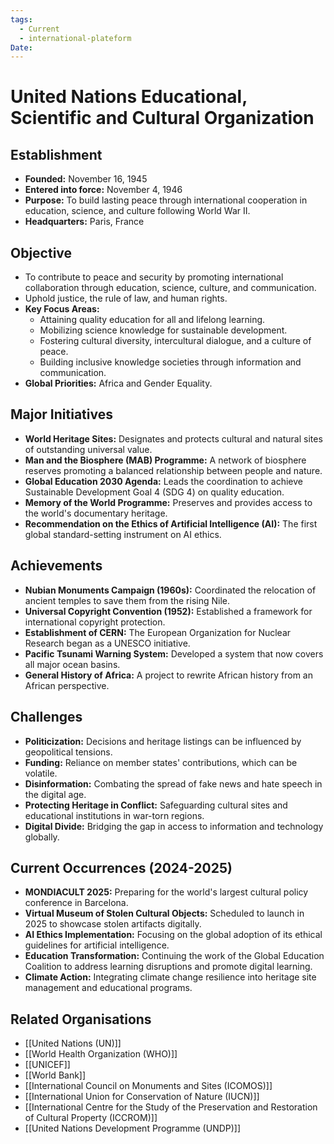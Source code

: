```yaml
---
tags:
  - Current
  - international-plateform
Date:
---
```

# United Nations Educational, Scientific and Cultural Organization

## Establishment
- **Founded:** November 16, 1945
- **Entered into force:** November 4, 1946
- **Purpose:** To build lasting peace through international cooperation in education, science, and culture following World War II.
- **Headquarters:** Paris, France

## Objective
- To contribute to peace and security by promoting international collaboration through education, science, culture, and communication.
- Uphold justice, the rule of law, and human rights.
- **Key Focus Areas:**
    - Attaining quality education for all and lifelong learning.
    - Mobilizing science knowledge for sustainable development.
    - Fostering cultural diversity, intercultural dialogue, and a culture of peace.
    - Building inclusive knowledge societies through information and communication.
- **Global Priorities:** Africa and Gender Equality.

## Major Initiatives
- **World Heritage Sites:** Designates and protects cultural and natural sites of outstanding universal value.
- **Man and the Biosphere (MAB) Programme:** A network of biosphere reserves promoting a balanced relationship between people and nature.
- **Global Education 2030 Agenda:** Leads the coordination to achieve Sustainable Development Goal 4 (SDG 4) on quality education.
- **Memory of the World Programme:** Preserves and provides access to the world's documentary heritage.
- **Recommendation on the Ethics of Artificial Intelligence (AI):** The first global standard-setting instrument on AI ethics.

## Achievements
- **Nubian Monuments Campaign (1960s):** Coordinated the relocation of ancient temples to save them from the rising Nile.
- **Universal Copyright Convention (1952):** Established a framework for international copyright protection.
- **Establishment of CERN:** The European Organization for Nuclear Research began as a UNESCO initiative.
- **Pacific Tsunami Warning System:** Developed a system that now covers all major ocean basins.
- **General History of Africa:** A project to rewrite African history from an African perspective.

## Challenges
- **Politicization:** Decisions and heritage listings can be influenced by geopolitical tensions.
- **Funding:** Reliance on member states' contributions, which can be volatile.
- **Disinformation:** Combating the spread of fake news and hate speech in the digital age.
- **Protecting Heritage in Conflict:** Safeguarding cultural sites and educational institutions in war-torn regions.
- **Digital Divide:** Bridging the gap in access to information and technology globally.

## Current Occurrences (2024-2025)
- **MONDIACULT 2025:** Preparing for the world's largest cultural policy conference in Barcelona.
- **Virtual Museum of Stolen Cultural Objects:** Scheduled to launch in 2025 to showcase stolen artifacts digitally.
- **AI Ethics Implementation:** Focusing on the global adoption of its ethical guidelines for artificial intelligence.
- **Education Transformation:** Continuing the work of the Global Education Coalition to address learning disruptions and promote digital learning.
- **Climate Action:** Integrating climate change resilience into heritage site management and educational programs.

## Related Organisations
- [[United Nations (UN)]]
- [[World Health Organization (WHO)]]
- [[UNICEF]]
- [[World Bank]]
- [[International Council on Monuments and Sites (ICOMOS)]]
- [[International Union for Conservation of Nature (IUCN)]]
- [[International Centre for the Study of the Preservation and Restoration of Cultural Property (ICCROM)]]
- [[United Nations Development Programme (UNDP)]]
